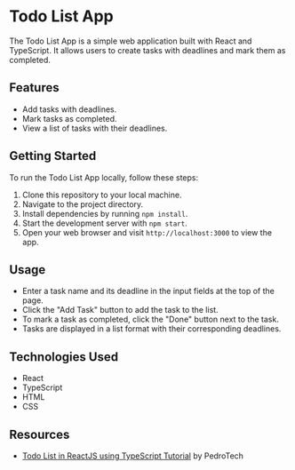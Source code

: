 
# Todo List App

The Todo List App is a simple web application built with React and TypeScript. It allows users to create tasks with deadlines and mark them as completed.

## Features

- Add tasks with deadlines.
- Mark tasks as completed.
- View a list of tasks with their deadlines.

## Getting Started

To run the Todo List App locally, follow these steps:

1. Clone this repository to your local machine.
2. Navigate to the project directory.
3. Install dependencies by running `npm install`.
4. Start the development server with `npm start`.
5. Open your web browser and visit `http://localhost:3000` to view the app.

## Usage

- Enter a task name and its deadline in the input fields at the top of the page.
- Click the "Add Task" button to add the task to the list.
- To mark a task as completed, click the "Done" button next to the task.
- Tasks are displayed in a list format with their corresponding deadlines.

## Technologies Used

- React
- TypeScript
- HTML
- CSS


## Resources

- [Todo List in ReactJS using TypeScript Tutorial](https://www.youtube.com/watch?v=bjnW2NLAofI) by PedroTech

